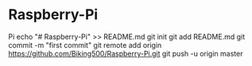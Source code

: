 # Raspberry-Pi
Pi
echo "# Raspberry-Pi" >> README.md
git init
git add README.md
git commit -m "first commit"
git remote add origin https://github.com/Biking500/Raspberry-Pi.git
git push -u origin master
